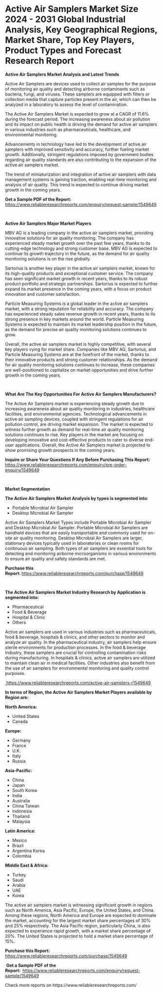<p><h1>Active Air Samplers Market Size 2024 - 2031 Global Industrial Analysis, Key Geographical Regions, Market Share, Top Key Players, Product Types and Forecast Research Report</h1></p><p><strong>Active Air Samplers Market Analysis and Latest Trends</strong></p>
<p><p>Active Air Samplers are devices used to collect air samples for the purpose of monitoring air quality and detecting airborne contaminants such as bacteria, fungi, and viruses. These samplers are equipped with filters or collection media that capture particles present in the air, which can then be analyzed in a laboratory to assess the level of contamination.</p><p>The Active Air Samplers Market is expected to grow at a CAGR of 11.6% during the forecast period. The increasing awareness about air pollution and its impact on public health is driving the demand for active air samplers in various industries such as pharmaceuticals, healthcare, and environmental monitoring.</p><p>Advancements in technology have led to the development of active air samplers with improved sensitivity and accuracy, further fueling market growth. Additionally, stringent regulations imposed by government bodies regarding air quality standards are also contributing to the expansion of the active air samplers market.</p><p>The trend of miniaturization and integration of active air samplers with data management systems is gaining traction, enabling real-time monitoring and analysis of air quality. This trend is expected to continue driving market growth in the coming years.</p></p>
<p><strong>Get a Sample PDF of the Report:&nbsp;</strong> <a href="https://www.reliableresearchreports.com/enquiry/request-sample/1549649">https://www.reliableresearchreports.com/enquiry/request-sample/1549649</a></p>
<p>&nbsp;</p>
<p><strong>Active Air Samplers Major Market Players</strong></p>
<p><p>MBV AG is a leading company in the active air samplers market, providing innovative solutions for air quality monitoring. The company has experienced steady market growth over the past few years, thanks to its cutting-edge technology and strong customer base. MBV AG is expected to continue its growth trajectory in the future, as the demand for air quality monitoring solutions is on the rise globally.</p><p>Sartorius is another key player in the active air samplers market, known for its high-quality products and exceptional customer service. The company has seen significant market growth in recent years, thanks to its robust product portfolio and strategic partnerships. Sartorius is expected to further expand its market presence in the coming years, with a focus on product innovation and customer satisfaction.</p><p>Particle Measuring Systems is a global leader in the active air samplers market, with a strong reputation for reliability and accuracy. The company has experienced steady sales revenue growth in recent years, thanks to its strong presence in key markets around the world. Particle Measuring Systems is expected to maintain its market leadership position in the future, as the demand for precise air quality monitoring solutions continues to grow.</p><p>Overall, the active air samplers market is highly competitive, with several key players vying for market share. Companies like MBV AG, Sartorius, and Particle Measuring Systems are at the forefront of the market, thanks to their innovative products and strong customer relationships. As the demand for air quality monitoring solutions continues to increase, these companies are well-positioned to capitalize on market opportunities and drive further growth in the coming years.</p></p>
<p>&nbsp;</p>
<p><strong>What Are The Key Opportunities For Active Air Samplers Manufacturers?</strong></p>
<p><p>The Active Air Samplers market is experiencing steady growth due to increasing awareness about air quality monitoring in industries, healthcare facilities, and environmental agencies. Technological advancements in active air sampling devices, coupled with stringent regulations for air pollution control, are driving market expansion. The market is expected to witness further growth as demand for real-time air quality monitoring solutions continues to rise. Key players in the market are focusing on developing innovative and cost-effective products to cater to diverse end-user applications. Overall, the Active Air Samplers market is projected to show promising growth prospects in the coming years.</p></p>
<p><strong>Inquire or Share Your Questions If Any Before Purchasing This Report:</strong> <a href="https://www.reliableresearchreports.com/enquiry/pre-order-enquiry/1549649">https://www.reliableresearchreports.com/enquiry/pre-order-enquiry/1549649</a></p>
<p>&nbsp;</p>
<p><strong>Market Segmentation</strong></p>
<p><strong>The Active Air Samplers Market Analysis by types is segmented into:</strong></p>
<p><ul><li>Portable Microbial Air Sampler</li><li>Desktop Microbial Air Sampler</li></ul></p>
<p><p>Active Air Samplers Market Types include Portable Microbial Air Sampler and Desktop Microbial Air Sampler. Portable Microbial Air Samplers are handheld devices that are easily transportable and commonly used for on-site air quality monitoring. Desktop Microbial Air Samplers are larger, stationary devices typically used in laboratories or clean rooms for continuous air sampling. Both types of air samplers are essential tools for detecting and monitoring airborne microorganisms in various environments to ensure air quality and safety standards are met.</p></p>
<p><strong>Purchase this Report:&nbsp;</strong><a href="https://www.reliableresearchreports.com/purchase/1549649">https://www.reliableresearchreports.com/purchase/1549649</a></p>
<p>&nbsp;</p>
<p><strong>The Active Air Samplers Market Industry Research by Application is segmented into:</strong></p>
<p><ul><li>Pharmaceutical</li><li>Food & Beverage</li><li>Hospital & Clinic</li><li>Others</li></ul></p>
<p><p>Active air samplers are used in various industries such as pharmaceuticals, food & beverage, hospitals & clinics, and other sectors to monitor and analyze air quality. In the pharmaceutical industry, air samplers help ensure sterile environments for production processes. In the food & beverage industry, these samplers are crucial for controlling contamination risks during manufacturing. In hospitals & clinics, active air samplers are utilized to maintain clean air in medical facilities. Other industries also benefit from the use of air samplers for environmental monitoring and quality control purposes.</p></p>
<p><a href="https://www.reliableresearchreports.com/active-air-samplers-r1549649">&nbsp;https://www.reliableresearchreports.com/active-air-samplers-r1549649</a></p>
<p><strong>In terms of Region, the Active Air Samplers Market Players available by Region are:</strong></p>
<p>
    <p> <strong> North America: </strong>
        <ul>
            <li>United States</li>
            <li>Canada</li>
        </ul>
        </p> 
    <p> <strong> Europe: </strong>
        <ul>
            <li>Germany</li>
            <li>France</li>
            <li>U.K.</li>
            <li>Italy</li>
            <li>Russia</li>
        </ul>
        </p> 
    <p> <strong> Asia-Pacific: </strong>
        <ul>
            <li>China</li>
            <li>Japan</li>
            <li>South Korea</li>
            <li>India</li>
            <li>Australia</li>
            <li>China Taiwan</li>
            <li>Indonesia</li>
            <li>Thailand</li>
            <li>Malaysia</li>
        </ul>
        </p> 
    <p> <strong> Latin America: </strong>
        <ul>
            <li>Mexico</li>
            <li>Brazil</li>
            <li>Argentina Korea</li>
            <li>Colombia</li>
        </ul>
        </p> 
    <p> <strong> Middle East & Africa: </strong>
        <ul>
            <li>Turkey</li>
            <li>Saudi</li>
            <li>Arabia</li>
            <li>UAE</li>
            <li>Korea</li>
        </ul>
    </p>
    </p>
<p><p>The active air samplers market is witnessing significant growth in regions such as North America, Asia Pacific, Europe, the United States, and China. Among these regions, North America and Europe are expected to dominate the market, accounting for the largest market share percentages of 30% and 25% respectively. The Asia Pacific region, particularly China, is also expected to experience rapid growth, with a market share percentage of 20%. The United States is projected to hold a market share percentage of 15%.</p></p>
<p><strong>Purchase this Report: </strong><a href="https://www.reliableresearchreports.com/purchase/1549649">https://www.reliableresearchreports.com/purchase/1549649</a></p>
<p>&nbsp;<strong>Get a Sample PDF of the Report:&nbsp;&nbsp;</strong><a href="https://www.reliableresearchreports.com/enquiry/request-sample/1549649">https://www.reliableresearchreports.com/enquiry/request-sample/1549649</a></p>
<p><strong></strong></p>
<p>Check more reports on https://www.reliableresearchreports.com/</p>